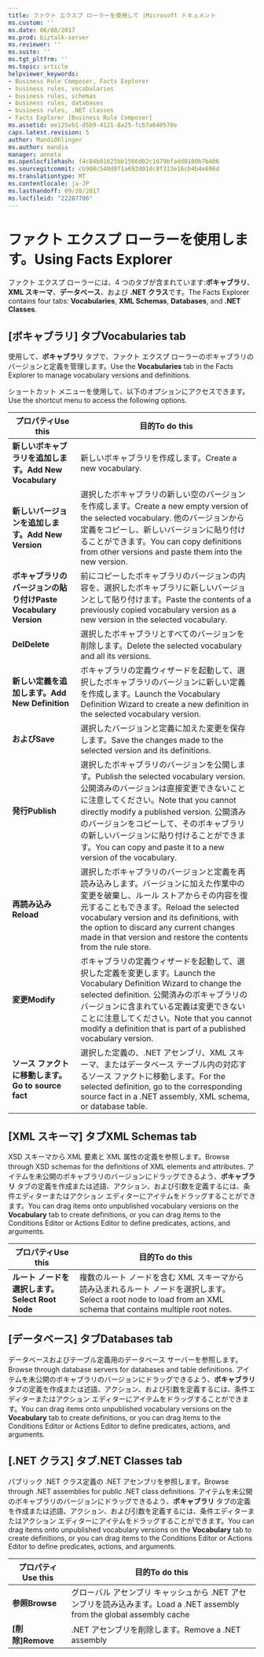```yaml
---
title: ファクト エクスプ ローラーを使用して |Microsoft ドキュメント
ms.custom: ''
ms.date: 06/08/2017
ms.prod: biztalk-server
ms.reviewer: ''
ms.suite: ''
ms.tgt_pltfrm: ''
ms.topic: article
helpviewer_keywords:
- Business Rule Composer, Facts Explorer
- business rules, vocabularies
- business rules, schemas
- business rules, databases
- business rules, .NET classes
- Facts Explorer [Business Rule Composer]
ms.assetid: ee125eb1-d5b9-4121-8a25-fcb7a640570e
caps.latest.revision: 5
author: MandiOhlinger
ms.author: mandia
manager: anneta
ms.openlocfilehash: f4c84b01625bb1566d02c1679bfadd0100b7b406
ms.sourcegitcommit: cb908c540d8f1a692d01dc8f313e16cb4b4e696d
ms.translationtype: MT
ms.contentlocale: ja-JP
ms.lasthandoff: 09/20/2017
ms.locfileid: "22287706"
---
```

# <a name="using-facts-explorer"></a><span data-ttu-id="48e17-102">ファクト エクスプ ローラーを使用します。</span><span class="sxs-lookup"><span data-stu-id="48e17-102">Using Facts Explorer</span></span>
<span data-ttu-id="48e17-103">ファクト エクスプ ローラーには、4 つのタブが含まれています:**ボキャブラリ**、 **XML スキーマ**、**データベース**、および **.NET クラス**です。</span><span class="sxs-lookup"><span data-stu-id="48e17-103">The Facts Explorer contains four tabs: **Vocabularies**, **XML Schemas**, **Databases**, and **.NET Classes**.</span></span>  
  
## <a name="vocabularies-tab"></a><span data-ttu-id="48e17-104">[ボキャブラリ] タブ</span><span class="sxs-lookup"><span data-stu-id="48e17-104">Vocabularies tab</span></span>  
 <span data-ttu-id="48e17-105">使用して、**ボキャブラリ** タブで、ファクト エクスプ ローラーのボキャブラリのバージョンと定義を管理します。</span><span class="sxs-lookup"><span data-stu-id="48e17-105">Use the **Vocabularies** tab in the Facts Explorer to manage vocabulary versions and definitions.</span></span>  
  
 <span data-ttu-id="48e17-106">ショートカット メニューを使用して、以下のオプションにアクセスできます。</span><span class="sxs-lookup"><span data-stu-id="48e17-106">Use the shortcut menu to access the following options.</span></span>  
  
|<span data-ttu-id="48e17-107">プロパティ</span><span class="sxs-lookup"><span data-stu-id="48e17-107">Use this</span></span>|<span data-ttu-id="48e17-108">目的</span><span class="sxs-lookup"><span data-stu-id="48e17-108">To do this</span></span>|  
|--------------|----------------|  
|<span data-ttu-id="48e17-109">**新しいボキャブラリを追加します。**</span><span class="sxs-lookup"><span data-stu-id="48e17-109">**Add New Vocabulary**</span></span>|<span data-ttu-id="48e17-110">新しいボキャブラリを作成します。</span><span class="sxs-lookup"><span data-stu-id="48e17-110">Create a new vocabulary.</span></span>|  
|<span data-ttu-id="48e17-111">**新しいバージョンを追加します。**</span><span class="sxs-lookup"><span data-stu-id="48e17-111">**Add New Version**</span></span>|<span data-ttu-id="48e17-112">選択したボキャブラリの新しい空のバージョンを作成します。</span><span class="sxs-lookup"><span data-stu-id="48e17-112">Create a new empty version of the selected vocabulary.</span></span> <span data-ttu-id="48e17-113">他のバージョンから定義をコピーし、新しいバージョンに貼り付けることができます。</span><span class="sxs-lookup"><span data-stu-id="48e17-113">You can copy definitions from other versions and paste them into the new version.</span></span>|  
|<span data-ttu-id="48e17-114">**ボキャブラリのバージョンの貼り付け**</span><span class="sxs-lookup"><span data-stu-id="48e17-114">**Paste Vocabulary Version**</span></span>|<span data-ttu-id="48e17-115">前にコピーしたボキャブラリのバージョンの内容を、選択したボキャブラリに新しいバージョンとして貼り付けます。</span><span class="sxs-lookup"><span data-stu-id="48e17-115">Paste the contents of a previously copied vocabulary version as a new version in the selected vocabulary.</span></span>|  
|<span data-ttu-id="48e17-116">**Del**</span><span class="sxs-lookup"><span data-stu-id="48e17-116">**Delete**</span></span>|<span data-ttu-id="48e17-117">選択したボキャブラリとすべてのバージョンを削除します。</span><span class="sxs-lookup"><span data-stu-id="48e17-117">Delete the selected vocabulary and all its versions.</span></span>|  
|<span data-ttu-id="48e17-118">**新しい定義を追加します。**</span><span class="sxs-lookup"><span data-stu-id="48e17-118">**Add New Definition**</span></span>|<span data-ttu-id="48e17-119">ボキャブラリの定義ウィザードを起動して、選択したボキャブラリのバージョンに新しい定義を作成します。</span><span class="sxs-lookup"><span data-stu-id="48e17-119">Launch the Vocabulary Definition Wizard to create a new definition in the selected vocabulary version.</span></span>|  
|<span data-ttu-id="48e17-120">**および**</span><span class="sxs-lookup"><span data-stu-id="48e17-120">**Save**</span></span>|<span data-ttu-id="48e17-121">選択したバージョンと定義に加えた変更を保存します。</span><span class="sxs-lookup"><span data-stu-id="48e17-121">Save the changes made to the selected version and its definitions.</span></span>|  
|<span data-ttu-id="48e17-122">**発行**</span><span class="sxs-lookup"><span data-stu-id="48e17-122">**Publish**</span></span>|<span data-ttu-id="48e17-123">選択したボキャブラリのバージョンを公開します。</span><span class="sxs-lookup"><span data-stu-id="48e17-123">Publish the selected vocabulary version.</span></span> <span data-ttu-id="48e17-124">公開済みのバージョンは直接変更できないことに注意してください。</span><span class="sxs-lookup"><span data-stu-id="48e17-124">Note that you cannot directly modify a published version.</span></span> <span data-ttu-id="48e17-125">公開済みのバージョンをコピーして、そのボキャブラリの新しいバージョンに貼り付けることができます。</span><span class="sxs-lookup"><span data-stu-id="48e17-125">You can copy and paste it to a new version of the vocabulary.</span></span>|  
|<span data-ttu-id="48e17-126">**再読み込み**</span><span class="sxs-lookup"><span data-stu-id="48e17-126">**Reload**</span></span>|<span data-ttu-id="48e17-127">選択したボキャブラリのバージョンと定義を再読み込みします。バージョンに加えた作業中の変更を破棄し、ルール ストアからその内容を復元することもできます。</span><span class="sxs-lookup"><span data-stu-id="48e17-127">Reload the selected vocabulary version and its definitions, with the option to discard any current changes made in that version and restore the contents from the rule store.</span></span>|  
|<span data-ttu-id="48e17-128">**変更**</span><span class="sxs-lookup"><span data-stu-id="48e17-128">**Modify**</span></span>|<span data-ttu-id="48e17-129">ボキャブラリの定義ウィザードを起動して、選択した定義を変更します。</span><span class="sxs-lookup"><span data-stu-id="48e17-129">Launch the Vocabulary Definition Wizard to change the selected definition.</span></span> <span data-ttu-id="48e17-130">公開済みのボキャブラリのバージョンに含まれている定義は変更できないことに注意してください。</span><span class="sxs-lookup"><span data-stu-id="48e17-130">Note that you cannot modify a definition that is part of a published vocabulary version.</span></span>|  
|<span data-ttu-id="48e17-131">**ソース ファクトに移動します。**</span><span class="sxs-lookup"><span data-stu-id="48e17-131">**Go to source fact**</span></span>|<span data-ttu-id="48e17-132">選択した定義の、.NET アセンブリ、XML スキーマ、またはデータベース テーブル内の対応するソース ファクトに移動します。</span><span class="sxs-lookup"><span data-stu-id="48e17-132">For the selected definition, go to the corresponding source fact in a .NET assembly, XML schema, or database table.</span></span>|  
  
## <a name="xml-schemas-tab"></a><span data-ttu-id="48e17-133">[XML スキーマ] タブ</span><span class="sxs-lookup"><span data-stu-id="48e17-133">XML Schemas tab</span></span>  
 <span data-ttu-id="48e17-134">XSD スキーマから XML 要素と XML 属性の定義を参照します。</span><span class="sxs-lookup"><span data-stu-id="48e17-134">Browse through XSD schemas for the definitions of XML elements and attributes.</span></span> <span data-ttu-id="48e17-135">アイテムを未公開のボキャブラリのバージョンにドラッグできるよう、**ボキャブラリ** タブの定義を作成または述語、アクション、および引数を定義するには、条件エディターまたはアクション エディターにアイテムをドラッグすることができます。</span><span class="sxs-lookup"><span data-stu-id="48e17-135">You can drag items onto unpublished vocabulary versions on the **Vocabulary** tab to create definitions, or you can drag items to the Conditions Editor or Actions Editor to define predicates, actions, and arguments.</span></span>  
  
|<span data-ttu-id="48e17-136">プロパティ</span><span class="sxs-lookup"><span data-stu-id="48e17-136">Use this</span></span>|<span data-ttu-id="48e17-137">目的</span><span class="sxs-lookup"><span data-stu-id="48e17-137">To do this</span></span>|  
|--------------|----------------|  
|<span data-ttu-id="48e17-138">**ルート ノードを選択します。**</span><span class="sxs-lookup"><span data-stu-id="48e17-138">**Select Root Node**</span></span>|<span data-ttu-id="48e17-139">複数のルート ノードを含む XML スキーマから読み込まれるルート ノードを選択します。</span><span class="sxs-lookup"><span data-stu-id="48e17-139">Select a root node to load from an XML schema that contains multiple root notes.</span></span>|  
  
## <a name="databases-tab"></a><span data-ttu-id="48e17-140">[データベース] タブ</span><span class="sxs-lookup"><span data-stu-id="48e17-140">Databases tab</span></span>  
 <span data-ttu-id="48e17-141">データベースおよびテーブル定義用のデータベース サーバーを参照します。</span><span class="sxs-lookup"><span data-stu-id="48e17-141">Browse through database servers for databases and table definitions.</span></span> <span data-ttu-id="48e17-142">アイテムを未公開のボキャブラリのバージョンにドラッグできるよう、**ボキャブラリ** タブの定義を作成または述語、アクション、および引数を定義するには、条件エディターまたはアクション エディターにアイテムをドラッグすることができます。</span><span class="sxs-lookup"><span data-stu-id="48e17-142">You can drag items onto unpublished vocabulary versions on the **Vocabulary** tab to create definitions, or you can drag items to the Conditions Editor or Actions Editor to define predicates, actions, and arguments.</span></span>  
  
## <a name="net-classes-tab"></a><span data-ttu-id="48e17-143">[.NET クラス] タブ</span><span class="sxs-lookup"><span data-stu-id="48e17-143">.NET Classes tab</span></span>  
 <span data-ttu-id="48e17-144">パブリック .NET クラス定義の .NET アセンブリを参照します。</span><span class="sxs-lookup"><span data-stu-id="48e17-144">Browse through .NET assemblies for public .NET class definitions.</span></span> <span data-ttu-id="48e17-145">アイテムを未公開のボキャブラリのバージョンにドラッグできるよう、**ボキャブラリ** タブの定義を作成または述語、アクション、および引数を定義するには、条件エディターまたはアクション エディターにアイテムをドラッグすることができます。</span><span class="sxs-lookup"><span data-stu-id="48e17-145">You can drag items onto unpublished vocabulary versions on the **Vocabulary** tab to create definitions, or you can drag items to the Conditions Editor or Actions Editor to define predicates, actions, and arguments.</span></span>  
  
|<span data-ttu-id="48e17-146">プロパティ</span><span class="sxs-lookup"><span data-stu-id="48e17-146">Use this</span></span>|<span data-ttu-id="48e17-147">目的</span><span class="sxs-lookup"><span data-stu-id="48e17-147">To do this</span></span>|  
|--------------|----------------|  
|<span data-ttu-id="48e17-148">**参照**</span><span class="sxs-lookup"><span data-stu-id="48e17-148">**Browse**</span></span>|<span data-ttu-id="48e17-149">グローバル アセンブリ キャッシュから .NET アセンブリを読み込みます。</span><span class="sxs-lookup"><span data-stu-id="48e17-149">Load a .NET assembly from the global assembly cache</span></span>|  
|<span data-ttu-id="48e17-150">**[削除]**</span><span class="sxs-lookup"><span data-stu-id="48e17-150">**Remove**</span></span>|<span data-ttu-id="48e17-151">.NET アセンブリを削除します。</span><span class="sxs-lookup"><span data-stu-id="48e17-151">Remove a .NET assembly</span></span>|